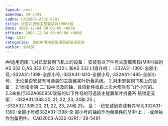 ```yaml
---
layout: post
amendno: 39-5491
cadno: CAD2006-A332-02R1
title: 检查并更换主旋翼桨毂(MRH)轴
date: 2006-12-04 00:00:00 +0800
effdate: 2006-12-04 00:00:00 +0800
tag: A332
categories: 民航中南地区管理局适航审定处
author: 钟颖芬
---
```


##适用范围:
1.对已安装到飞机上的设备： 安装有以下件号主旋翼桨毂(MRH)轴的AS 332 C,AS 332 C1,AS 332 L
和AS 332 L1直升机： -332A31-1390-全部小号,-332A31-1398-全部小号,-332A31-1410-全部小号,-332A31-1485-全部小号， 无论是否安装有可选装的主旋翼桨叶折叠系统。
2.对未安装到飞机上的设备：
2.1本指令第
二.1段中涉及的轴，且自新件或自上次大修后有飞行小时的。
2.2未执行332A080950改装的以下件号的可选装主旋翼桨叶折叠系
统锁定支架： -332A31.1388.20,.21,.22,.23,.24和.25； -332A32.1389.20,.21,.22,.23,.24和.25。 且： -已安装到安装有件号为332A31-1390-全部小号或332A31-1398-全
部小号的轴的作为替换件的MRH上；     -或单独作为备用件。
CAD2006-A332-02R1／39-5491

